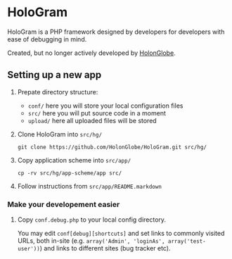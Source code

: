 HoloGram
========

HoloGram is a PHP framework designed by developers for developers
with ease of debugging in mind.

Created, but no longer actively developed by
[HolonGlobe](http://holonglobe.com).



Setting up a new app
--------------------

1. Prepate directory structure:

   - `conf/`   here you will store your local configuration files
   - `src/`    here you will put source code in a moment
   - `upload/` here all uploaded files will be stored

2. Clone HoloGram into `src/hg/`

       git clone https://github.com/HolonGlobe/HoloGram.git src/hg/

3. Copy application scheme into `src/app/`

       cp -rv src/hg/app-scheme/app src/

4. Follow instructions from `src/app/README.markdown`


### Make your developement easier

1. Copy `conf.debug.php` to your local config directory.

   You may edit `conf[debug][shortcuts]` and set links to commonly
   visited URLs, both in-site (e.g. `array('Admin', 'loginAs',
   array('test-user'))`) and links to different sites (bug tracker
   etc).

